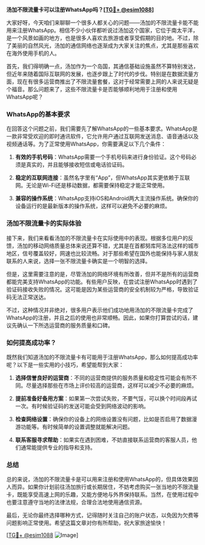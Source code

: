 **汤加不限流量卡可以注册WhatsApp吗？[[TG💪+ @esim1088](https://t.me/s/esim1088)]**

大家好呀，今天咱们来聊聊一个很多人都关心的问题——汤加的不限流量卡能不能用来注册WhatsApp。相信不少小伙伴都听说过汤加这个国家，它位于南太平洋，是一个风景如画的地方，也是很多人喜欢去旅游或者享受假期的目的地。不过，除了美丽的自然风光，汤加的通信网络也逐渐成为大家关注的焦点，尤其是那些喜欢在海外使用手机的人。

首先，我们得明确一点，汤加作为一个岛国，其通信基础设施虽然不算特别发达，但近年来随着国际互联网的发展，也逐步跟上了时代的步伐。特别是在数据流量方面，现在有很多运营商推出了不限流量套餐，这对于经常需要上网的人来说无疑是个福音。那么问题来了，这些不限流量卡是否能够顺利地用于注册和使用WhatsApp呢？

### WhatsApp的基本要求

在回答这个问题之前，我们需要先了解WhatsApp的一些基本要求。WhatsApp是一款非常受欢迎的即时通讯软件，它允许用户通过互联网发送消息、语音通话以及视频通话等。为了正常使用WhatsApp，你需要满足以下几个条件：

1. **有效的手机号码**：WhatsApp需要一个手机号码来进行身份验证。这个号码必须是真实的，并且能够接收短信或电话验证码。
   
2. **稳定的互联网连接**：虽然名字里有“App”，但WhatsApp其实更依赖于互联网。无论是Wi-Fi还是移动数据，都需要保持稳定才能正常使用。

3. **兼容的操作系统**：WhatsApp支持iOS和Android两大主流操作系统。确保你的设备运行的是最新版本的操作系统，这样可以避免不必要的麻烦。

### 汤加不限流量卡的实际体验

接下来，我们来看看汤加的不限流量卡在实际使用中的表现。根据多位用户的反馈，汤加的移动网络质量总体来说还算不错，尤其是在首都努库阿洛法这样的城市地区，信号覆盖较好，网速也比较流畅。对于那些希望在国外也能保持与家人朋友联系的人来说，选择一张不限流量卡确实是一个明智的选择。

但是，这里需要注意的是，尽管汤加的网络环境有所改善，但并不是所有的运营商都能完美支持WhatsApp的功能。有些用户反映，在尝试注册WhatsApp时遇到了验证码接收失败的情况。这可能是因为某些运营商的安全机制较为严格，导致验证码无法正常送达。

不过，这种情况并非绝对，很多用户表示他们成功地用汤加的不限流量卡完成了WhatsApp的注册，并且之后的使用也非常顺畅。因此，如果你打算尝试的话，建议先确认一下所选运营商的服务质量和口碑。

### 如何提高成功率？

既然我们知道汤加的不限流量卡有可能用于注册WhatsApp，那么如何提高成功率呢？以下是一些实用的小技巧，希望能帮到大家：

1. **选择信誉良好的运营商**：不同的运营商提供的服务质量和稳定性可能会有所不同。尽量选择那些在市场上评价较高的运营商，这样可以减少不必要的麻烦。

2. **提前准备好备用方案**：如果第一次尝试失败，不要气馁，可以换个时间段再试一次。有时候验证码的发送可能会受到网络波动的影响。

3. **检查网络设置**：确保你的设备上的网络设置没有问题，比如是否启用了数据漫游功能等。有时候简单的设置调整就能解决问题。

4. **联系客服寻求帮助**：如果实在遇到困难，不妨直接联系运营商的客服人员，他们通常能提供专业的指导和支持。

### 总结

总的来说，汤加的不限流量卡是可以用来注册和使用WhatsApp的，但具体效果因人而异。如果你计划前往汤加旅行或长期居住，不妨考虑购买一张当地的不限流量卡，既能享受高速上网的乐趣，又能方便地与外界保持联系。当然，在使用过程中也要注意遵守当地的法律法规，合理合法地使用通信资源。

最后，无论你最终选择哪种方式，记得随时关注自己的账户状态，以免因为欠费等问题影响正常使用。希望这篇文章对你有所帮助，祝大家旅途愉快！

[[TG💪+ @esim1088](https://t.me/s/esim1088) ![Image](https://i.postimg.cc/4NQfJmqS/Snipaste-2025-05-13-00-14-12.png)]